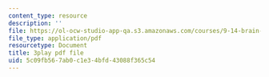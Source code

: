 ```yaml
---
content_type: resource
description: ''
file: https://ol-ocw-studio-app-qa.s3.amazonaws.com/courses/9-14-brain-structure-and-its-origins-spring-2014/5c09fb567ab0c1e34bfd43088f365c54_555127.pdf
file_type: application/pdf
resourcetype: Document
title: 3play pdf file
uid: 5c09fb56-7ab0-c1e3-4bfd-43088f365c54
---
```

